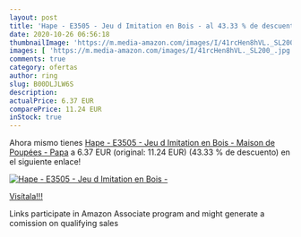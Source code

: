 ```yaml
---
layout: post
title: 'Hape - E3505 - Jeu d Imitation en Bois - al 43.33 % de descuento'
date: 2020-10-26 06:56:18
thumbnailImage: 'https://m.media-amazon.com/images/I/41rcHen8hVL._SL200_.jpg'
images: [ 'https://m.media-amazon.com/images/I/41rcHen8hVL._SL200_.jpg' ]
comments: true
category: ofertas
author: ring
slug: B00DLJLW6S
description:
actualPrice: 6.37 EUR
comparePrice: 11.24 EUR
inStock: true
---
```


Ahora mismo tienes [Hape - E3505 - Jeu d Imitation en Bois - Maison de Poupées - Papa](https://www.amazon.fr/dp/B00DLJLW6S/?tag=tolees0d-21) a 6.37 EUR (original: 11.24 EUR) (43.33 %  de descuento) en el siguiente enlace!

[![Hape - E3505 - Jeu d Imitation en Bois -](https://m.media-amazon.com/images/I/41rcHen8hVL._SL200_.jpg)](https://www.amazon.fr/dp/B00DLJLW6S/?tag=tolees0d-21)

[Visítala!!!](https://www.amazon.fr/dp/B00DLJLW6S/?tag=tolees0d-21)

Links participate in Amazon Associate program and might generate a comission on qualifying sales
